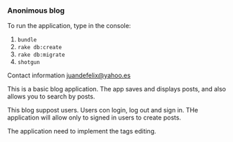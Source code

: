 ### Anonimous blog

To run the application, type in the console:
1. `bundle`
2. `rake db:create`
2. `rake db:migrate`
2. `shotgun`


Contact information juandefelix@yahoo.es

This is a basic blog application. The app saves and displays posts, and also allows you to search by posts.

This blog suppost users. Users con login, log out and sign in. THe application will allow only to signed in users to create posts.

The application need to implement the tags editing.
